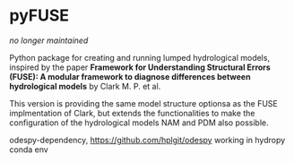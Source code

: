 # pyFUSE

*no longer maintained*

Python package for creating and running lumped hydrological models, inspired by the paper 
**Framework for Understanding Structural Errors (FUSE): A modular framework to diagnose differences between hydrological models** by Clark M. P. et al.

This version is providing the same model structure optionsa as the FUSE implmentation of Clark, but extends the functionalities to make the configuration of the hydrological models NAM and PDM also possible.

odespy-dependency, https://github.com/hplgit/odespy
working in hydropy conda env
